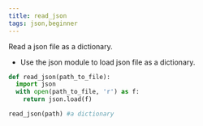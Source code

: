 ```yaml
---
title: read_json
tags: json,beginner
---
```


Read a json file as a dictionary.

- Use the json module to load json file as a dictionary.

```py
def read_json(path_to_file):
  import json 
  with open(path_to_file, 'r') as f:
    return json.load(f)
```

```py
read_json(path) #a dictionary
```
